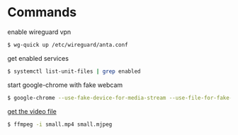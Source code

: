 # Commands

enable wireguard vpn

```bash
$ wg-quick up /etc/wireguard/anta.conf
```

get enabled services

```bash
$ systemctl list-unit-files | grep enabled
```

start google-chrome with fake webcam

```bash
$ google-chrome --use-fake-device-for-media-stream --use-file-for-fake-video-capture=/home/andre/Videos/small.mjpeg
```

[get the video file](http://techslides.com/sample-webm-ogg-and-mp4-video-files-for-html5)
```bash
$ ffmpeg -i small.mp4 small.mjpeg
```

